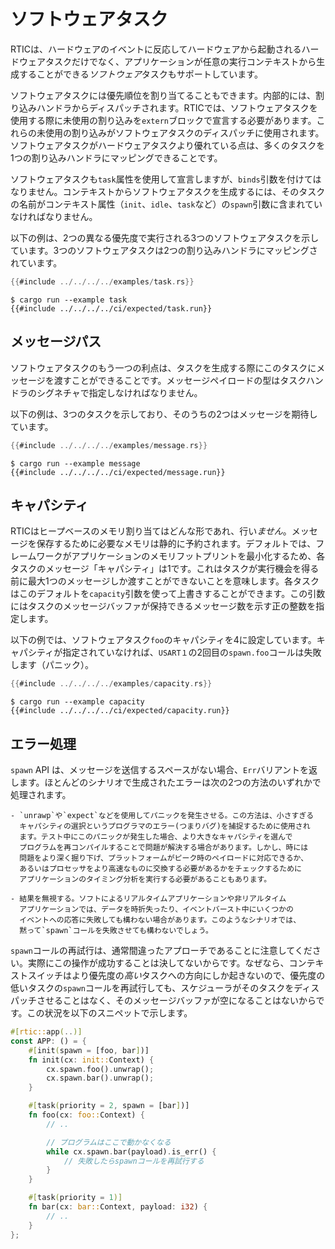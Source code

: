 # ソフトウェアタスク

RTICは、ハードウェアのイベントに反応してハードウェアから起動されるハードウェアタスクだけでなく、アプリケーションが任意の実行コンテキストから生成することができる*ソフトウェア*タスクもサポートしています。

ソフトウェアタスクには優先順位を割り当てることもできます。内部的には、割り込みハンドラからディスパッチされます。RTICでは、ソフトウェアタスクを使用する際に未使用の割り込みを`extern`ブロックで宣言する必要があります。これらの未使用の割り込みがソフトウェアタスクのディスパッチに使用されます。ソフトウェアタスクがハードウェアタスクより優れている点は、多くのタスクを1つの割り込みハンドラにマッピングできることです。

ソフトウェアタスクも`task`属性を使用して宣言しますが、`binds`引数を付けてはなりません。コンテキストからソフトウェアタスクを生成するには、そのタスクの名前がコンテキスト属性（`init`、`idle`、`task`など）の`spawn`引数に含まれていなければなりません。

以下の例は、2つの異なる優先度で実行される3つのソフトウェアタスクを示しています。3つのソフトウェアタスクは2つの割り込みハンドラにマッピングされています。


``` rust
{{#include ../../../../examples/task.rs}}
```

``` console
$ cargo run --example task
{{#include ../../../../ci/expected/task.run}}
```

## メッセージパス

ソフトウェアタスクのもう一つの利点は、タスクを生成する際にこのタスクにメッセージを渡すことができることです。メッセージペイロードの型はタスクハンドラのシグネチャで指定しなければなりません。

以下の例は、3つのタスクを示しており、そのうちの2つはメッセージを期待しています。

``` rust
{{#include ../../../../examples/message.rs}}
```

``` console
$ cargo run --example message
{{#include ../../../../ci/expected/message.run}}
```

## キャパシティ

RTICはヒープベースのメモリ割り当てはどんな形であれ、行い*ません*。メッセージを保存するために必要なメモリは静的に予約されます。デフォルトでは、フレームワークがアプリケーションのメモリフットプリントを最小化するため、各タスクのメッセージ「キャパシティ」は1です。これはタスクが実行機会を得る前に最大1つのメッセージしか渡すことができないことを意味します。各タスクはこのデフォルトを`capacity`引数を使って上書きすることができます。この引数にはタスクのメッセージバッファが保持できるメッセージ数を示す正の整数を指定します。

以下の例では、ソフトウェアタスク`foo`のキャパシティを4に設定しています。キャパシティが指定されていなければ、`USART１`の2回目の`spawn.foo`コールは失敗します（パニック）。


``` rust
{{#include ../../../../examples/capacity.rs}}
```

``` console
$ cargo run --example capacity
{{#include ../../../../ci/expected/capacity.run}}
```

## エラー処理

`spawn` API は、メッセージを送信するスペースがない場合、`Err`バリアントを返します。ほとんどのシナリオで生成されたエラーは次の2つの方法のいずれかで処理されます。

    - `unrawp`や`expect`などを使用してパニックを発生させる。この方法は、小さすぎる
      キャパシティの選択というプログラマのエラー(つまりバグ)を捕捉するために使用され
      ます。テスト中にこのパニックが発生した場合、より大きなキャパシティを選んで
      プログラムを再コンパイルすることで問題が解決する場合があります。しかし、時には
      問題をより深く掘り下げ、プラットフォームがピーク時のペイロードに対応できるか、
      あるいはプロセッサをより高速なものに交換する必要があるかをチェックするために
      アプリケーションのタイミング分析を実行する必要があることもあります。

    - 結果を無視する。ソフトによるリアルタイムアプリケーションや非リアルタイム
      アプリケーションでは、データを時折失ったり、イベントバースト中にいくつかの
      イベントへの応答に失敗しても構わない場合があります。このようなシナリオでは、
      黙って`spawn`コールを失敗させても構わないでしょう。

`spawn`コールの再試行は、通常間違ったアプローチであることに注意してください。実際にこの操作が成功することは決してないからです。なぜなら、コンテキストスイッチはより優先度の*高い*タスクへの方向にしか起きないので、優先度の低いタスクの`spawn`コールを再試行しても、スケジューラがそのタスクをディスパッチさせることはなく、そのメッセージバッファが空になることはないからです。この状況を以下のスニペットで示します。

``` rust
#[rtic::app(..)]
const APP: () = {
    #[init(spawn = [foo, bar])]
    fn init(cx: init::Context) {
        cx.spawn.foo().unwrap();
        cx.spawn.bar().unwrap();
    }

    #[task(priority = 2, spawn = [bar])]
    fn foo(cx: foo::Context) {
        // ..

        // プログラムはここで動かなくなる
        while cx.spawn.bar(payload).is_err() {
            // 失敗したらspawnコールを再試行する
        }
    }

    #[task(priority = 1)]
    fn bar(cx: bar::Context, payload: i32) {
        // ..
    }
};
```
